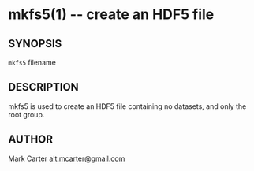 mkfs5(1) -- create an HDF5 file
====

## SYNOPSIS

`mkfs5` filename

## DESCRIPTION

mkfs5 is used to create an HDF5 file containing no datasets, and only the root group.

## AUTHOR

Mark Carter <alt.mcarter@gmail.com>


